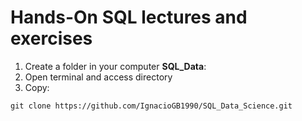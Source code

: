 # Hands-On SQL lectures and exercises


1. Create a folder in your computer **SQL_Data**:
2. Open terminal and access directory
3. Copy:
~~~
git clone https://github.com/IgnacioGB1990/SQL_Data_Science.git
~~~
